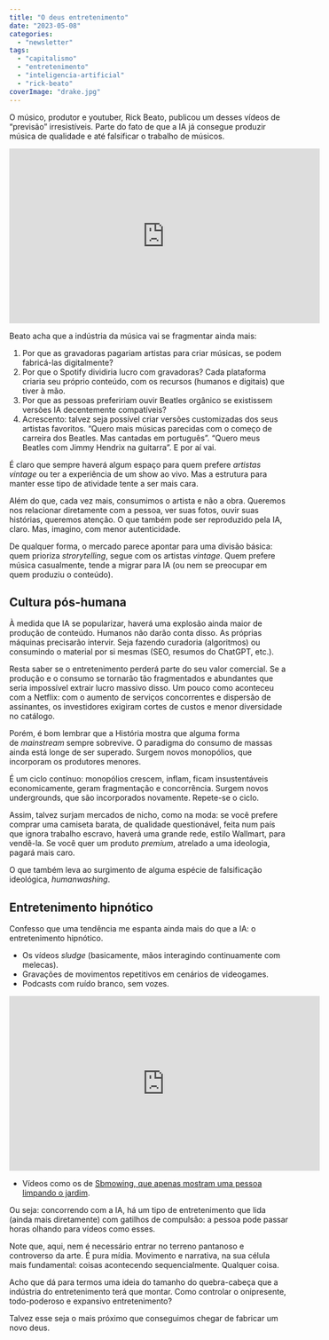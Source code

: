 ```yaml
---
title: "O deus entretenimento"
date: "2023-05-08"
categories: 
  - "newsletter"
tags: 
  - "capitalismo"
  - "entretenimento"
  - "inteligencia-artificial"
  - "rick-beato"
coverImage: "drake.jpg"
---
```


O músico, produtor e youtuber, Rick Beato, publicou um desses vídeos de “previsão” irresistíveis. Parte do fato de que a IA já consegue produzir música de qualidade e até falsificar o trabalho de músicos.

<iframe width="560" height="315" src="https://www.youtube.com/embed/-eAQOhDNLt4" title="YouTube video player" frameborder="0" allow="accelerometer; autoplay; clipboard-write; encrypted-media; gyroscope; picture-in-picture; web-share" allowfullscreen></iframe>

Beato acha que a indústria da música vai se fragmentar ainda mais:

1. Por que as gravadoras pagariam artistas para criar músicas, se podem fabricá-las digitalmente?
2. Por que o Spotify dividiria lucro com gravadoras? Cada plataforma criaria seu próprio conteúdo, com os recursos (humanos e digitais) que tiver à mão.
3. Por que as pessoas prefeririam ouvir Beatles orgânico se existissem versões IA decentemente compatíveis?
4. Acrescento: talvez seja possível criar versões customizadas dos seus artistas favoritos. “Quero mais músicas parecidas com o começo de carreira dos Beatles. Mas cantadas em português”. “Quero meus Beatles com Jimmy Hendrix na guitarra”. E por aí vai.

É claro que sempre haverá algum espaço para quem prefere _artistas vintage_ ou ter a experiência de um show ao vivo. Mas a estrutura para manter esse tipo de atividade tente a ser mais cara.

Além do que, cada vez mais, consumimos o artista e não a obra. Queremos nos relacionar diretamente com a pessoa, ver suas fotos, ouvir suas histórias, queremos atenção. O que também pode ser reproduzido pela IA, claro. Mas, imagino, com menor autenticidade.

De qualquer forma, o mercado parece apontar para uma divisão básica: quem prioriza _strorytelling_, segue com os artistas _vintage_. Quem prefere música casualmente, tende a migrar para IA (ou nem se preocupar em quem produziu o conteúdo).

## Cultura pós-humana

À medida que IA se popularizar, haverá uma explosão ainda maior de produção de conteúdo. Humanos não darão conta disso. As próprias máquinas precisarão intervir. Seja fazendo curadoria (algoritmos) ou consumindo o material por si mesmas (SEO, resumos do ChatGPT, etc.).

Resta saber se o entretenimento perderá parte do seu valor comercial. Se a produção e o consumo se tornarão tão fragmentados e abundantes que seria impossível extrair lucro massivo disso. Um pouco como aconteceu com a Netflix: com o aumento de serviços concorrentes e dispersão de assinantes, os investidores exigiram cortes de custos e menor diversidade no catálogo.

Porém, é bom lembrar que a História mostra que alguma forma de _mainstream_ sempre sobrevive. O paradigma do consumo de massas ainda está longe de ser superado. Surgem novos monopólios, que incorporam os produtores menores.

É um ciclo contínuo: monopólios crescem, inflam, ficam insustentáveis economicamente, geram fragmentação e concorrência. Surgem novos undergrounds, que são incorporados novamente. Repete-se o ciclo.

Assim, talvez surjam mercados de nicho, como na moda: se você prefere comprar uma camiseta barata, de qualidade questionável, feita num país que ignora trabalho escravo, haverá uma grande rede, estilo Wallmart, para vendê-la. Se você quer um produto _premium_, atrelado a uma ideologia, pagará mais caro.

O que também leva ao surgimento de alguma espécie de falsificação ideológica, _humanwashing_.

## Entretenimento hipnótico

Confesso que uma tendência me espanta ainda mais do que a IA: o entretenimento hipnótico.

- Os vídeos _sludge_ (basicamente, mãos interagindo continuamente com melecas).
- Gravações de movimentos repetitivos em cenários de videogames.
- Podcasts com ruído branco, sem vozes.

<iframe width="560" height="315" src="https://www.youtube.com/embed/OuaDbu_VBLY" title="YouTube video player" frameborder="0" allow="accelerometer; autoplay; clipboard-write; encrypted-media; gyroscope; picture-in-picture; web-share" allowfullscreen></iframe>

- Vídeos como os de [Sbmowing, que apenas mostram uma pessoa limpando o jardim](https://www.tiktok.com/@sbmowing/video/7227955368297647402).

Ou seja: concorrendo com a IA, há um tipo de entretenimento que lida (ainda mais diretamente) com gatilhos de compulsão: a pessoa pode passar horas olhando para vídeos como esses.

Note que, aqui, nem é necessário entrar no terreno pantanoso e controverso da arte. É pura mídia. Movimento e narrativa, na sua célula mais fundamental: coisas acontecendo sequencialmente. Qualquer coisa.

Acho que dá para termos uma ideia do tamanho do quebra-cabeça que a indústria do entretenimento terá que montar. Como controlar o onipresente, todo-poderoso e expansivo entretenimento?

Talvez esse seja o mais próximo que conseguimos chegar de fabricar um novo deus.
